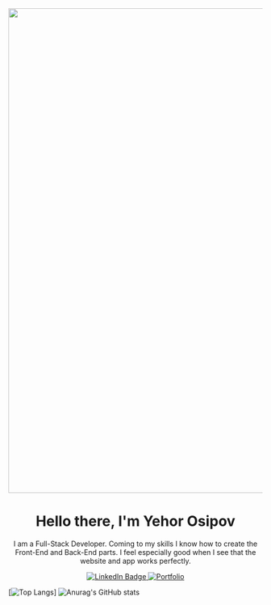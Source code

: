 <div id="logo" align="center">
    <img src="https://www.dropbox.com/scl/fi/znqzabptwj6vv6wvclq5j/6327211.png?rlkey=88w0e64ung0cb35cf3bht4zdk&raw=1" width="960" />  
</div>

<div id="header" align="center">
  <h1>Hello there, I'm Yehor Osipov</h1>
  <p>I am a Full-Stack Developer. Coming to my skills I know how to create the Front-End and Back-End parts. I feel especially good when I see that the website and app works perfectly.
</p>
</div> 

<div id="badges" align="center">
  <a href="https://www.linkedin.com/in/yegor-osipov-eod/">
    <img src="https://img.shields.io/badge/LinkedIn-blue?style=for-the-badge&logo=linkedin&logoColor=white" alt="LinkedIn Badge"/>
  </a>
    <a href="https://eod-portfolio.netlify.app/">
    <img src="https://img.shields.io/badge/Portfolio-grey?style=for-the-badge&logo=readme" alt="Portfolio"/>
  </a>
</div>
    
[![Top Langs](https://github-readme-stats.vercel.app/api/top-langs/?username=deadnord&layout=pie)]
![Anurag's GitHub stats](https://github-readme-stats.vercel.app/api?username=deadnord&theme=transparent&show_icons=true)
